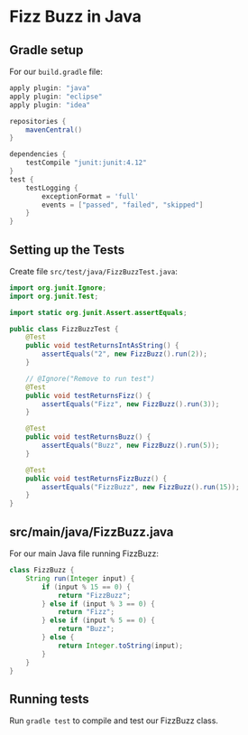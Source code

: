 # Fizz Buzz in Java

## Gradle setup

For our `build.gradle` file:

```gradle
apply plugin: "java"
apply plugin: "eclipse"
apply plugin: "idea"

repositories {
    mavenCentral()
}

dependencies {
    testCompile "junit:junit:4.12"
}
test {
    testLogging {
        exceptionFormat = 'full'
        events = ["passed", "failed", "skipped"]
    }
}
```

## Setting up the Tests

Create file `src/test/java/FizzBuzzTest.java`:

```java
import org.junit.Ignore;
import org.junit.Test;

import static org.junit.Assert.assertEquals;

public class FizzBuzzTest {
    @Test
    public void testReturnsIntAsString() {
        assertEquals("2", new FizzBuzz().run(2));
    }

    // @Ignore("Remove to run test")
    @Test
    public void testReturnsFizz() {
        assertEquals("Fizz", new FizzBuzz().run(3));
    }

    @Test
    public void testReturnsBuzz() {
        assertEquals("Buzz", new FizzBuzz().run(5));
    }

    @Test
    public void testReturnsFizzBuzz() {
        assertEquals("FizzBuzz", new FizzBuzz().run(15));
    }
}
```

## src/main/java/FizzBuzz.java

For our main Java file running FizzBuzz:

```java
class FizzBuzz {
    String run(Integer input) {
        if (input % 15 == 0) {
            return "FizzBuzz";
        } else if (input % 3 == 0) {
            return "Fizz";
        } else if (input % 5 == 0) {
            return "Buzz";
        } else {
            return Integer.toString(input);
        }
    }
}
```

## Running tests

Run `gradle test` to compile and test our FizzBuzz class.
